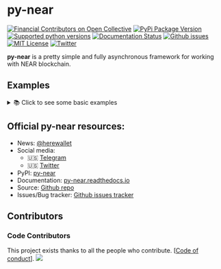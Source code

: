 # py-near

[![Financial Contributors on Open Collective](https://opencollective.com/py-near/all/badge.svg?style=flat-square)](https://opencollective.com/py-near) 
[![PyPi Package Version](https://img.shields.io/pypi/v/py-near?style=flat-square)](https://pypi.org/project/py-near)
[![Supported python versions](https://img.shields.io/pypi/pyversions/py-near)](https://pypi.python.org/pypi/py-near)
[![Documentation Status](https://img.shields.io/readthedocs/py-near?style=flat-square)](https://py-near.readthedocs.io/en/latest)
[![Github issues](https://img.shields.io/github/issues/pvolnov/py-near.svg?style=flat-square)](https://github.com/pvolnov/py-near/issues)
[![MIT License](https://img.shields.io/pypi/l/py-near.svg?style=flat-square?style=flat-square)](https://opensource.org/licenses/MIT)
[![Twitter](https://img.shields.io/twitter/follow/p_volnov?label=Follow)](https://twitter.com/p_volnov)

[//]: # ([![downloads]&#40;https://img.shields.io/github/downloads/pvolnov/py-near/total?style=flat-square&#41;]&#40;https://pypi.org/project/py-near&#41;)


**py-near** is a pretty simple and fully asynchronous framework for working with NEAR blockchain.

## Examples
<details>
  <summary>📚 Click to see some basic examples</summary>


**Few steps before getting started...**
- Install the latest stable version of py-near, simply running `pip install py-near`
- Create NEAR account and get your private key [wallet](https://wallet.near.org/create)

### Simple money transfer

```python
from pynear.account import Account
import asyncio
from pynear.dapps.core import NEAR

ACCOUNT_ID = "bob.near"
PRIVATE_KEY = "ed25519:..."


async def main():
   acc = Account(ACCOUNT_ID, PRIVATE_KEY)

   await acc.startup()
   print(await acc.get_balance() / NEAR)
   print(await acc.get_balance("bob.near") / NEAR)

   tr = await acc.send_money("bob.near", NEAR * 2)
   print(tr.transaction.hash)
   print(tr.logs)


asyncio.run(main())
```

### Transfer money by phone number

```python
from pynear.account import Account
import asyncio
from pynear.dapps.core import NEAR

ACCOUNT_ID = "bob.near"
PRIVATE_KEY = "ed25519:..."


async def main():
   acc = Account(ACCOUNT_ID, PRIVATE_KEY)

   await acc.startup()
   tr = await acc.phone.send_near_to_phone("+15626200911", NEAR // 10)
   print(tr.transaction.hash)


asyncio.run(main())
```

### Parallel requests

Only one parallel request can be made from one private key.
All transaction calls execute sequentially.
To make several parallel calls you need to use several private keys



```python3
acc = Account("bob.near", private_key1)

for i in range(2):
  signer = InMemorySigner.from_random(AccountId("bob.near"), KeyType.ED25519)
  await acc.add_full_access_public_key(str(signer.public_key))
  print(signer.secret_key)
```

Now we can call transactions in parallel

```python3
acc = Account("bob.near", [private_key1, private_key2, private_key3])
# request time = count transactions / count public keys
tasks = [
  asyncio.create_task(acc.send_money("alisa.near", 1)),
  asyncio.create_task(acc.send_money("alisa.near", 1)),
  asyncio.create_task(acc.send_money("alisa.near", 1)),
]
for t in task:
  await t
```

</details>


## Official py-near resources:
 - News: [@herewallet](https://t.me/herewallet)
 - Social media:
   - 🇺🇸 [Telegram](https://t.me/neafiol)
   - 🇺🇸 [Twitter](https://twitter.com/p_volnov)
 - PyPI: [py-near](https://pypi.python.org/pypi/py-near)
 - Documentation: [py-near.readthedocs.io](https://py-near.readthedocs.io/en/latest)
 - Source: [Github repo](https://github.com/pvolnov/py-near)
 - Issues/Bug tracker: [Github issues tracker](https://github.com/pvolnov/py-near/issues)

## Contributors

### Code Contributors

This project exists thanks to all the people who contribute. [[Code of conduct](CODE_OF_CONDUCT.md)].
<a href="https://github.com/pvolnov/py-near/graphs/contributors"><img src="https://opencollective.com/py-near/contributors.svg?width=890&button=false" /></a>
